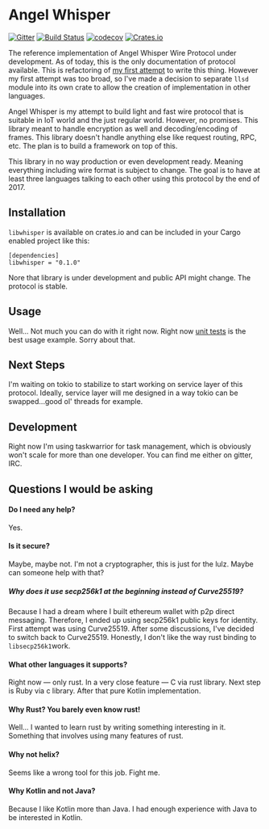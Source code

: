  # Angel Whisper
[![Gitter](https://badges.gitter.im/Inner-Heaven/angel-whisper.svg)](https://gitter.im/Inner-Heaven/whisper?utm_source=badge&utm_medium=badge&utm_campaign=pr-badge)
[![Build Status](https://travis-ci.org/Inner-Heaven/libwhisper-rs.svg?branch=master)](https://travis-ci.org/Inner-Heaven/libwhisper-rs)
[![codecov](https://codecov.io/gh/Inner-Heaven/libwhisper-rs/branch/master/graph/badge.svg)](https://codecov.io/gh/Inner-Heaven/libwhisper-rs)
[![Crates.io](https://img.shields.io/crates/v/libwhisper.svg)](https://crates.io/crates/libwhisper)

 The reference implementation of Angel Whisper Wire Protocol under development. As of today, this is the only documentation of protocol available. This is refactoring of [my first attempt](https://github.com/Inner-Heaven/angel-whisper) to write this thing. However my first attempt was too broad, so I've made a decision to separate `llsd` module into its own crate to allow the creation of implementation in other languages.

 Angel Whisper is my attempt to build light and fast wire protocol that is suitable in IoT world and the just regular world. However, no promises. 
 This library meant to handle encryption as well and decoding/encoding of frames.
This library doesn't handle anything else like request routing, RPC, etc. The plan is to build a framework on top of this.

 This library in no way production or even development ready. Meaning everything including wire format is subject to change.
The goal is to have at least three languages talking to each other using this protocol by the end of 2017.

## Installation
`libwhisper` is available on crates.io and can be included in your Cargo enabled project like this:

```
[dependencies]
libwhisper = "0.1.0"
```

Nore that library is under development and public API might change. The protocol is stable.

## Usage
Well... Not much you can do with it right now. Right now [unit tests](https://github.com/Inner-Heaven/libwhisper-rs/blob/master/src/session.rs#L425) is the best usage example. Sorry about that. 

## Next Steps
I'm waiting on tokio to stabilize to start working on service layer of this protocol. Ideally, service layer will me designed in a way tokio can be swapped...good ol' threads for example. 

## Development
Right now I'm using taskwarrior for task management, which is obviously won't scale for more than one developer. You can find me either on gitter, IRC.

 ## Questions I would be asking
 #### Do I need any help?

 Yes.

 #### Is it secure?

Maybe, maybe not. I'm not a cryptographer, this is just for the lulz. Maybe can someone help with that?

 ##### Why does it use secp256k1 at the beginning instead of Curve25519?

Because I had a dream where I built ethereum wallet with p2p direct messaging. Therefore, I ended up using secp256k1 public keys for identity. First attempt was using Curve25519. After some discussions, I've decided to switch back to Curve25519. Honestly, I don't like the way rust binding to `libsecp256k1`work.

 #### What other languages it supports?

Right now — only rust. In a very close feature — C via rust library. Next step is Ruby via c library. After that pure Kotlin implementation.

#### Why Rust? You barely even know rust!

Well... I wanted to learn rust by writing something interesting in it. Something that involves using many features of rust. 

 #### Why not helix?

 Seems like a wrong tool for this job. Fight me.

 #### Why Kotlin and not Java?

 Because I like Kotlin more than Java. I had enough experience with Java to be interested in Kotlin.
